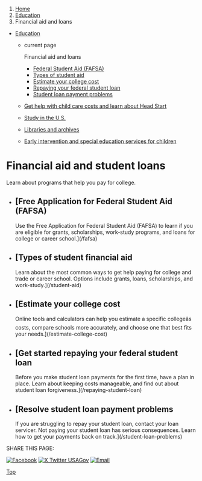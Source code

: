 1. [Home](/)
2. [Education](/education)
3. Financial aid and loans

* [Education](/education)
  + current page

    Financial aid and loans

    - [Federal Student Aid (FAFSA)](/fafsa)
    - [Types of student aid](/student-aid)
    - [Estimate your college cost](/estimate-college-cost)
    - [Repaying your federal student loan](/repaying-student-loan)
    - [Student loan payment problems](/student-loan-problems)
  + [Get help with child care costs and learn about Head Start](/child-care-head-start)
  + [Study in the U.S.](/study-in-us)
  + [Libraries and archives](/libraries-and-archives)
  + [Early intervention and special education services for children](/special-education)

Financial aid and student loans
===============================

Learn about programs that help you pay for college.

* [Free Application for Federal Student Aid (FAFSA)
  ------------------------------------------------

  Use the Free Application for Federal Student Aid (FAFSA) to learn if you are eligible for grants, scholarships, work-study programs, and loans for college or career school.](/fafsa)
* [Types of student financial aid
  ------------------------------

  Learn about the most common ways to get help paying for college and trade or career school. Options include grants, loans, scholarships, and work-study.](/student-aid)
* [Estimate your college cost
  --------------------------

  Online tools and calculators can help you estimate a specific collegeâs costs, compare schools more accurately, and choose one that best fits your needs.](/estimate-college-cost)
* [Get started repaying your federal student loan
  ----------------------------------------------

  Before you make student loan payments for the first time, have a plan in place. Learn about keeping costs manageable, and find out about student loan forgiveness.](/repaying-student-loan)
* [Resolve student loan payment problems
  -------------------------------------

  If you are struggling to repay your student loan, contact your loan servicer. Not paying your student loan has serious consequences. Learn how to get your payments back on track.](/student-loan-problems)

SHARE THIS PAGE:

[![Facebook](/themes/custom/usagov/images/social-media-icons/Facebook_Icon.svg)](https://www.facebook.com/sharer/sharer.php?u=https://www.usa.gov/financial-aid&v=3)
[![X Twitter USAGov](/themes/custom/usagov/images/social-media-icons/X_Twitter_Icon.svg?version=2)](https://twitter.com/intent/tweet?source=webclient&text=https://www.usa.gov/financial-aid)
[![Email](/themes/custom/usagov/images/social-media-icons/Email_Icon.svg?version=2)](mailto:?subject=https://www.usa.gov/financial-aid)

[Top](#main-content)